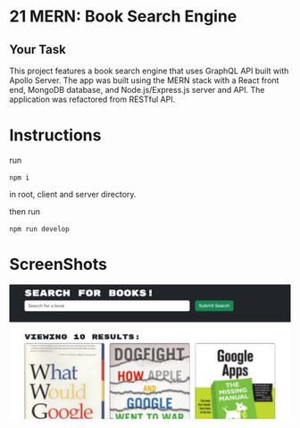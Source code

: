 # 21 MERN: Book Search Engine

## Your Task

This project features a book search engine that uses GraphQL API built with Apollo Server. The app was built using the MERN stack with a React front end, MongoDB database, and Node.js/Express.js server and API. The application was refactored from RESTful API.

# Instructions
run 

```
npm i
```
in root, client and server directory.

then run 
``` 
npm run develop 
```
# ScreenShots

![Book search for "google"](./Assets/BookSearchEngine.png)



